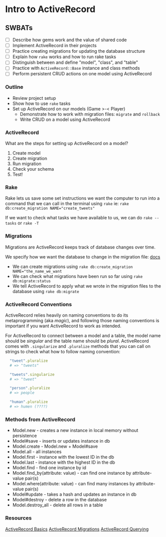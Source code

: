 Intro to ActiveRecord
===

## SWBATs
- [ ] Describe how gems work and the value of shared code
- [ ] Implement ActiveRecord in their projects
- [ ] Practice creating migrations for updating the database structure
- [ ] Explain how `rake` works and how to run rake tasks
- [ ] Distinguish between and define "model", "class", and "table"
- [ ] Practice with `ActiveRecord::Base` instance and class methods
- [ ] Perform persistent CRUD actions on one model using ActiveRecord

### Outline
* Review project setup
* Show how to use `rake` tasks
* Set up ActiveRecord on our models (Game >-< Player)
  * Demonstrate how to work with migration files: `migrate` and `rollback`
  * Write CRUD on a model using ActiveRecord

### ActiveRecord

What are the steps for setting up ActiveRecord on a model?

1. Create model
2. Create migration
3. Run migration
4. Check your schema
5. Test!

### Rake

Rake lets us save some set instructions we want the computer to run into a command that we can call in the terminal using `rake` ie: `rake db:create_migration NAME="create_tweets"`

If we want to check what tasks we have available to us, we can do `rake --tasks` or `rake -T`

### Migrations
Migrations are ActiveRecord keeps track of database changes over time.

We specify how we want the database to change in the migration file: [docs](https://guides.rubyonrails.org/active_record_migrations.html)

* We can create migrations using `rake db:create_migration NAME="the_name_we_want`
* We can check what migrations have been run so far using `rake db:migrate:status`
* We tell ActiveRecord to apply what we wrote in the migration files to the database using `rake db:migrate`

### ActiveRecord Conventions
ActiveRecord relies heavily on naming conventions to do its metaprogramming (aka *magic*), and following those naming conventions is important if you want ActiveRecord to work as intended.

For ActiveRecord to connect between a model and a table, the model name should be *singular* and the table name should be *plural*. ActiveRecord comes with `.singularize` and `.pluralize` methods that you can call on strings to check what how to follow naming convention:

```rb
  "tweet".pluralize
  # => "tweets"

  "tweets".singularize
  # => "tweet"

  "person".pluralize
  # => people

  "human".pluralize
  # => humen (????)
```

### Methods from ActiveRecord

* Model.new - creates a new instance in local memory without persistence
* Model#save - inserts or updates instance in db
* Model.create - Model.new + Model#save
* Model.all - all instances
* Model.first - instance with the lowest ID in the db
* Model.last - instance with the highest ID in the db
* Model.find - find one instance by id
* Model.find_by(attribute: value) - can find one instance by attribute-value pair(s)
* Model.where(attribute: value) - can find many instances by attribute-value pair(s)
* Model#update - takes a hash and updates an instance in db
* Model#destroy - delete a row in the database
* Model.destroy_all - delete all rows in a table

### Resources
[ActiveRecord Basics](https://guides.rubyonrails.org/active_record_basics.html)
[ActiveRecord Migrations](https://guides.rubyonrails.org/active_record_migrations.html)
[ActiveRecord Querying](https://guides.rubyonrails.org/active_record_querying.html)